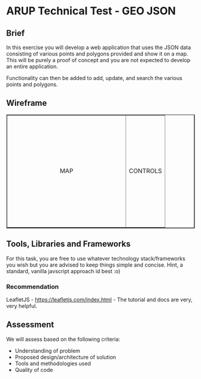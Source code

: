 # ARUP Technical Test - GEO JSON

## Brief

In this exercise you will develop a web application that uses the JSON data consisting of various points and polygons provided and show it on a map. This will be purely a proof of concept and you are not expected to develop an entire application.

Functionality can then be added to add, update, and search the various points and polygons.

## Wireframe

<table border="2">
<tr>
    <td width="300px" height="300px" align="center">MAP</td>
    <td width="50px">CONTROLS</td>
</tr>
</table>

## Tools, Libraries and Frameworks

For this task, you are free to use whatever technology stack/frameworks you wish but you are advised to keep things simple and concise. Hint, a standard, vanilla javscript approach id best :o)

### Recommendation

LeafletJS - https://leafletjs.com/index.html - The tutorial and docs are very, very helpful.

## Assessment

We will assess based on the following criteria:
- Understanding of problem
- Proposed design/architecture of solution
- Tools and methodologies used
- Quality of code